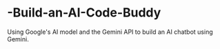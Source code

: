# -Build-an-AI-Code-Buddy
 Using Google's AI model and the Gemini API to build an AI chatbot using Gemini.
